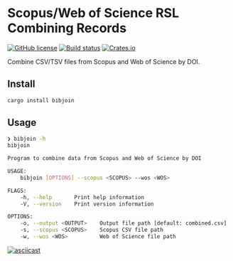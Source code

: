 # Scopus/Web of Science RSL Combining Records

[![GitHub license](https://img.shields.io/github/license/storopoli/bibjoin)](https://github.com/storopoli/bibjoin/blob/main/LICENSE)
[![Build status](https://github.com/storopoli/bibjoin/workflows/ci/badge.svg)](https://github.comstoropoli/bibjoin/workflows/actions)
[![Crates.io](https://img.shields.io/crates/v/bibjoin.svg)](https://crates.io/crates/bibjoin)

Combine CSV/TSV files from Scopus and Web of Science by DOI.

## Install

```bash
cargo install bibjoin
```

## Usage

```bash
❯ bibjoin -h
bibjoin

Program to combine data from Scopus and Web of Science by DOI

USAGE:
    bibjoin [OPTIONS] --scopus <SCOPUS> --wos <WOS>

FLAGS:
    -h, --help       Print help information
    -V, --version    Print version information

OPTIONS:
    -o, --output <OUTPUT>    Output file path [default: combined.csv]
    -s, --scopus <SCOPUS>    Scopus CSV file path
    -w, --wos <WOS>          Web of Science file path
```

[![asciicast](https://asciinema.org/a/432787.svg)](https://asciinema.org/a/432787)

